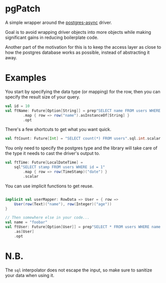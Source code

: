 # pgPatch

A simple wrapper around the [postgres-async](https://github.com/mauricio/postgresql-async) driver. 

Goal is to avoid wrapping driver objects into more objects while making significant gains in reducing boilerplate code.

Another part of the motivation for this is to keep the access layer as close to how the postgres database works as possible, instead of abstracting it away.

# Examples

You start by specifying the data type (or mapping) for the row, then you can specify the result size of your query.
```scala
val id = 10
val ftName: Future[Option[String]] = prep"SELECT name FROM users WHERE id = $id"
		.map { row => row("name").asInstanceOf[String] }
		.opt
```

There's a few shortcuts to get what you want quick.
```scala
val ftCount: Future[Int] = "SELECT count(*) FROM users".sql.int.scalar
```

You only need to specify the postgres type and the library will take care of the type it needs to cast the driver's output to.
```scala
val ftTime: Future[LocalDateTime] = 
	sql"SELECT stamp FROM users WHERE id = 1"
		.map { row => row(TimeStamp)("date") }
		.scalar
```

You can use implicit functions to get reuse.
```scala

implicit val userMapper: RowData => User = { row =>
	User(row(Text)("name"), row(Integer)("age"))
}

// Then somewhere else in your code...
val name = "foobar"
val ftUser: Future[Option[User]] = prep"SELECT * FROM users WHERE name = $name"
	.as[User]
	.opt
```

# N.B.
The `sql` interpolator does not escape the input, so make sure to sanitize your data when using it.